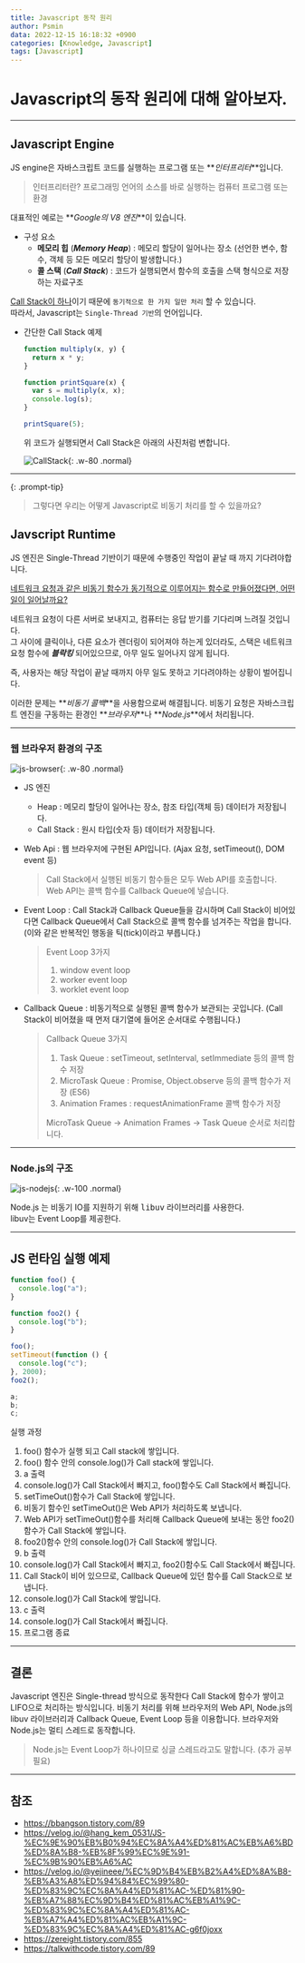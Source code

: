 ```yaml
---
title: Javascript 동작 원리
author: Psmin
data: 2022-12-15 16:18:32 +0900
categories: [Knowledge, Javascript]
tags: [Javascript]
---
```


# Javascript의 동작 원리에 대해 알아보자.

---

## Javascript Engine

JS engine은 자바스크립트 코드를 실행하는 프로그램 또는 **_인터프리터_**입니다.

> 인터프리터란?
> 프로그래밍 언어의 소스를 바로 실행하는 컴퓨터 프로그램 또는 환경

대표적인 예로는 **_Google의 V8 엔진_**이 있습니다.

- 구성 요소
  - **메모리 힙** (**_Memory Heap_**) : 메모리 할당이 일어나는 장소 (선언한 변수, 함수, 객체 등 모든 메모리 할당이 발생합니다.)
  - **콜 스택** (**_Call Stack_**) : 코드가 실행되면서 함수의 호출을 스택 형식으로 저장하는 자료구조

<u>Call Stack이 하나</u>이기 때문에 `동기적으로 한 가지 일만 처리` 할 수 있습니다.  
따라서, Javascript는 `Single-Thread 기반`의 언어입니다.

- 간단한 Call Stack 예제

  ```js
  function multiply(x, y) {
    return x * y;
  }

  function printSquare(x) {
    var s = multiply(x, x);
    console.log(s);
  }

  printSquare(5);
  ```

  위 코드가 실행되면서 Call Stack은 아래의 사진처럼 변합니다.

  ![CallStack](/assets/img/call-stack.png){: .w-80 .normal}

---

{: .prompt-tip}

> 그렇다면 우리는 어떻게 Javascript로 비동기 처리를 할 수 있을까요?

## Javscript Runtime

JS 엔진은 Single-Thread 기반이기 때문에 수행중인 작업이 끝날 때 까지 기다려야합니다.

<u>네트워크 요청과 같은 비동기 함수가 동기적으로 이루어지는 함수로 만들어졌다면, 어떤 일이 일어날까요?</u>

네트워크 요청이 다른 서버로 보내지고, 컴퓨터는 응답 받기를 기다리며 느려질 것입니다.  
그 사이에 클릭이나, 다른 요소가 렌더링이 되어져야 하는게 있더라도, 스택은 네트워크 요청 함수에 **_블락킹_** 되어있으므로, 아무 일도 일어나지 않게 됩니다.

즉, 사용자는 해당 작업이 끝날 때까지 아무 일도 못하고 기다려야하는 상황이 벌어집니다.

이러한 문제는 **_비동기 콜백_**을 사용함으로써 해결됩니다. 비동기 요청은 자바스크립트 엔진을 구동하는 환경인 **_브라우저_**나 **_Node.js_**에서 처리됩니다.

---

### 웹 브라우저 환경의 구조

![js-browser](/assets/img/js-browser-logic.png){: .w-80 .normal}

- JS 엔진

  - Heap : 메모리 할당이 일어나는 장소, 참조 타입(객체 등) 데이터가 저장됩니다.
  - Call Stack : 원시 타입(숫자 등) 데이터가 저장됩니다.

- Web Api : 웹 브라우저에 구현된 API입니다. (Ajax 요청, setTimeout(), DOM event 등)

  > Call Stack에서 실행된 비동기 함수들은 모두 Web API를 호출합니다.
  > Web API는 콜백 함수를 Callback Queue에 넣습니다.

- Event Loop : Call Stack과 Callback Queue들을 감시하며 Call Stack이 비어있다면 Callback Queue에서 Call Stack으로 콜백 함수를 넘겨주는 작업을 합니다.  
  (이와 같은 반복적인 행동을 틱(tick)이라고 부릅니다.)

  > Event Loop 3가지
  >
  > 1. window event loop
  > 2. worker event loop
  > 3. worklet event loop

- Callback Queue : 비동기적으로 실행된 콜백 함수가 보관되는 곳입니다.
  (Call Stack이 비어졌을 때 먼저 대기열에 들어온 순서대로 수행됩니다.)

  > Callback Queue 3가지
  >
  > 1. Task Queue : setTimeout, setInterval, setImmediate 등의 콜백 함수 저장
  > 2. MicroTask Queue : Promise, Object.observe 등의 콜백 함수가 저장 (ES6)
  > 3. Animation Frames : requestAnimationFrame 콜백 함수가 저장
  >
  > MicroTask Queue -> Animation Frames -> Task Queue 순서로 처리합니다.

---

### Node.js의 구조

![js-nodejs](/assets//img/js-nodejs-logic.png){: .w-100 .normal}

Node.js 는 비동기 IO를 지원하기 위해 <kbd>libuv</kbd> 라이브러리를 사용한다.  
libuv는 Event Loop를 제공한다.

---

## JS 런타임 실행 예제

```js
function foo() {
  console.log("a");
}

function foo2() {
  console.log("b");
}

foo();
setTimeout(function () {
  console.log("c");
}, 2000);
foo2();
```

```js
a;
b;
c;
```

실행 과정

1. foo() 함수가 실행 되고 Call stack에 쌓입니다.
2. foo() 함수 안의 console.log()가 Call stack에 쌓입니다.
3. a 출력
4. console.log()가 Call Stack에서 빠지고, foo()함수도 Call Stack에서 빠집니다.
5. setTimeOut()함수가 Call Stack에 쌓입니다.
6. 비동기 함수인 setTimeOut()은 Web API가 처리하도록 보냅니다.
7. Web API가 setTimeOut()함수를 처리해 Callback Queue에 보내는 동안 foo2()함수가 Call Stack에 쌓입니다.
8. foo2()함수 안의 console.log()가 Call Stack에 쌓입니다.
9. b 출력
10. console.log()가 Call Stack에서 빠지고, foo2()함수도 Call Stack에서 빠집니다.
11. Call Stack이 비어 있으므로, Callback Queue에 있던 함수를 Call Stack으로 보냅니다.
12. console.log()가 Call Stack에 쌓입니다.
13. c 출력
14. console.log()가 Call Stack에서 빠집니다.
15. 프로그램 종료

---

## 결론

Javascript 엔진은 Single-thread 방식으로 동작한다 Call Stack에 함수가 쌓이고 LIFO으로 처리하는 방식입니다.
비동기 처리를 위해 브라우저의 Web API, Node.js의 libuv 라이브러리과 Callback Queue, Event Loop 등을 이용합니다.
브라우저와 Node.js는 멀티 스레드로 동작합니다.

> Node.js는 Event Loop가 하나이므로 싱글 스레드라고도 말합니다. (추가 공부 필요)

---

## 참조

- <https://bbangson.tistory.com/89>
- <https://velog.io/@hang_kem_0531/JS-%EC%9E%90%EB%B0%94%EC%8A%A4%ED%81%AC%EB%A6%BD%ED%8A%B8-%EB%8F%99%EC%9E%91-%EC%9B%90%EB%A6%AC>
- <https://velog.io/@yejineee/%EC%9D%B4%EB%B2%A4%ED%8A%B8-%EB%A3%A8%ED%94%84%EC%99%80-%ED%83%9C%EC%8A%A4%ED%81%AC-%ED%81%90-%EB%A7%88%EC%9D%B4%ED%81%AC%EB%A1%9C-%ED%83%9C%EC%8A%A4%ED%81%AC-%EB%A7%A4%ED%81%AC%EB%A1%9C-%ED%83%9C%EC%8A%A4%ED%81%AC-g6f0joxx>
- <https://zereight.tistory.com/855>
- <https://talkwithcode.tistory.com/89>
